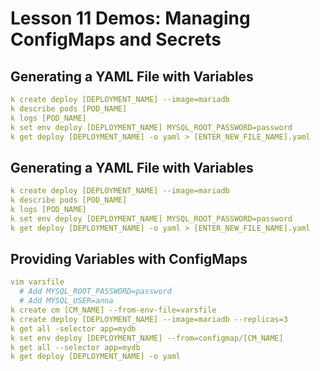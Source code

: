 # Lesson 11 Demos: Managing ConfigMaps and Secrets

## Generating a YAML File with Variables

```yaml
k create deploy [DEPLOYMENT_NAME] --image=mariadb
k describe pods [POD_NAME]
k logs [POD_NAME]
k set env deploy [DEPLOYMENT_NAME] MYSQL_ROOT_PASSWORD=password
k get deploy [DEPLOYMENT_NAME] -o yaml > [ENTER_NEW_FILE_NAME].yaml
```

## Generating a YAML File with Variables

```yaml
k create deploy [DEPLOYMENT_NAME] --image=mariadb
k describe pods [POD_NAME]
k logs [POD_NAME]
k set env deploy [DEPLOYMENT_NAME] MYSQL_ROOT_PASSWORD=password
k get deploy [DEPLOYMENT_NAME] -o yaml > [ENTER_NEW_FILE_NAME].yaml
```

## Providing Variables with ConfigMaps

```yaml
vim varsfile
  # Add MYSQL_ROOT_PASSWORD=password
  # Add MYSQL_USER=anna
k create cm [CM_NAME] --from-env-file=varsfile
k create deploy [DEPLOYMENT_NAME] --image=mariadb --replicas=3
k get all -selector app=mydb
k set env deploy [DEPLOYMENT_NAME] --from=configmap/[CM_NAME]
k get all --selector app=mydb
k get deploy [DEPLOYMENT_NAME] -o yaml
```
